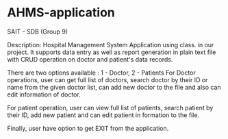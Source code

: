 # AHMS-application
SAIT - SDB (Group 9)

Description:
Hospital Management System Application using class. in our project. It supports data entry as well as report generation in plain text file with CRUD operation on doctor and patient's data records.

There are two options available : 1 - Doctor, 2 - Patients
For Doctor operations, user can get full list of doctors, search doctor by their ID or name from the given doctor list, can add new doctor to the file and also can edit information of doctor.

For patient operation, user can view full list of patients, search patient by their ID, add new patient and can edit patient in formation to the file.

Finally, user have option to get EXIT from the application.

